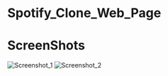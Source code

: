 # Spotify_Clone_Web_Page

# ScreenShots
![Screenshot_1](https://user-images.githubusercontent.com/97373297/172538289-521ebe3f-2ead-4ab8-9743-5b819a329a6f.PNG)
![Screenshot_2](https://user-images.githubusercontent.com/97373297/172538297-fd50ac95-616c-4fbf-a931-02704145e5e0.PNG)
